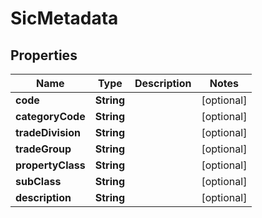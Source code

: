 

# SicMetadata


## Properties

Name | Type | Description | Notes
------------ | ------------- | ------------- | -------------
**code** | **String** |  |  [optional]
**categoryCode** | **String** |  |  [optional]
**tradeDivision** | **String** |  |  [optional]
**tradeGroup** | **String** |  |  [optional]
**propertyClass** | **String** |  |  [optional]
**subClass** | **String** |  |  [optional]
**description** | **String** |  |  [optional]



